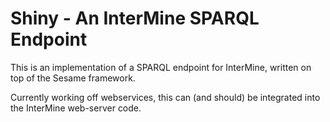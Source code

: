 Shiny - An InterMine SPARQL Endpoint
=====================================

This is an implementation of a SPARQL endpoint for InterMine, written
on top of the Sesame framework.

Currently working off webservices, this can (and should) be integrated
into the InterMine web-server code.
